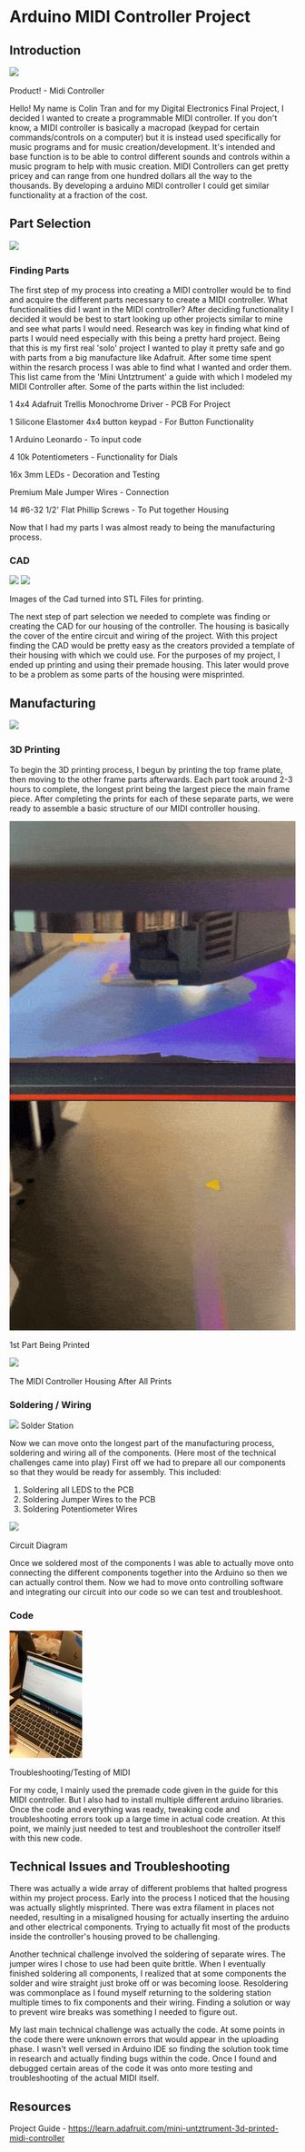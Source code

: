 # Arduino MIDI Controller Project

## Introduction

![](https://i.postimg.cc/4N6P7H3Q/IMG-7777.jpg)

Product! - Midi Controller


Hello! My name is Colin Tran and for my Digital Electronics Final Project, I decided I wanted to create a programmable MIDI controller. If you don't know, a MIDI controller is 
basically a macropad (keypad for certain commands/controls on a computer) but it is instead used specifically for music programs and for music creation/development. It's 
intended and base function is to be able to control different sounds and controls within a music program to help with music creation. MIDI Controllers can get pretty pricey and 
can range from one hundred dollars all the way to the thousands. By developing a arduino MIDI controller I could get similar functionality at a fraction of the cost.

## Part Selection

![](https://i.postimg.cc/KjN5WCws/IMG-7601.jpg)

### Finding Parts

The first step of my process into creating a MIDI controller would be to find and acquire the different parts necessary to create a MIDI controller. What functionalities did I 
want in the MIDI controller? After deciding functionality I decided it would be best to start looking up other projects similar to mine and see what parts I would need. Research 
was key in finding what kind of parts I would need especially with this being a pretty hard project. Being that this is my first real 'solo' project I wanted to play it pretty 
safe and go with parts from a big manufacture like Adafruit. After some time spent within the resarch process I was able to find what I wanted and order them. This list came 
from the 'Mini Untztrument' a guide with which I modeled my MIDI Controller after. Some of the parts within the list included:

1 4x4 Adafruit Trellis Monochrome Driver - PCB For Project

1 Silicone Elastomer 4x4 button keypad - For Button Functionality

1 Arduino Leonardo - To input code

4 10k Potentiometers - Functionality for Dials

16x 3mm LEDs - Decoration and Testing

Premium Male Jumper Wires - Connection

14 #6-32 1/2' Flat Phillip Screws - To Put together Housing

Now that I had my parts I was almost ready to being the manufacturing process.


### CAD 

![](https://i.postimg.cc/Kvtb1fLp/IMG-7619.jpg)
![](https://i.postimg.cc/bYtc5g6Y/IMG-7618.jpg)

Images of the Cad turned into STL Files for printing.

The next step of part selection we needed to complete was finding or creating the CAD for our housing of the controller. The housing is basically the cover of the entire circuit 
and wiring of the project. With this project finding the CAD would be pretty easy as the creators provided a template of their housing with which we could use. For the purposes 
of my project, I ended up printing and using their premade housing. This later would prove to be a problem as some parts of the housing were misprinted.



## Manufacturing

![](finalPrint.gif)

### 3D Printing

To begin the 3D printing process, I begun by printing the top frame plate, then moving to the other frame parts afterwards. Each part took around 2-3 hours to complete, the 
longest print being the largest piece the main frame piece. After completing the prints for each of these separate parts, we were ready to assemble a basic structure of our MIDI 
controller housing.

![](1stPartPrint.gif)

1st Part Being Printed

![](https://i.postimg.cc/J7gMKWgG/IMG-7620.jpg)

The MIDI Controller Housing After All Prints

### Soldering / Wiring

![](https://i.postimg.cc/63QT4Jbt/IMG-7770.jpg)
Solder Station

Now we can move onto the longest part of the manufacturing process, soldering and wiring all of the components. (Here most of the technical challenges came into play)
First off we had to prepare all our components so that they would be ready for assembly. This included:
1. Soldering all LEDS to the PCB
2. Soldering Jumper Wires to the PCB
3. Soldering Potentiometer Wires

![](https://i.postimg.cc/FRpvxRRw/Circuit-Diagram-Final-Project.png)

Circuit Diagram

Once we soldered most of the components I was able to actually move onto connecting the different components together into the Arduino so then we can actually control them.
Now we had to move onto controlling software and integrating our circuit into our code so we can test and troubleshoot.

### Code

![](finalDEProjectWorking.gif)

Troubleshooting/Testing of MIDI

For my code, I mainly used the premade code given in the guide for this MIDI controller. But I also had to install multiple different arduino libraries. Once the code and 
everything was ready, tweaking code and troubleshooting errors took up a large time in actual code creation. At this point, we mainly just needed to test and troubleshoot the 
controller itself with this new code. 

## Technical Issues and Troubleshooting

There was actually a wide array of different problems that halted progress within my project process. Early into the process I noticed that the housing was actually slightly 
misprinted. There was extra filament in places not needed, resulting in a misaligned housing for actually inserting the arduino and other electrical components. Trying to 
actually fit most of the products inside the controller's housing proved to be challenging.

Another technical challenge involved the soldering of separate wires. The jumper wires I chose to use had been quite brittle. When I eventually finished soldering all 
components, I realized that at some components the solder and wire straight just broke off or was becoming loose. Resoldering was commonplace as I found myself returning to the 
soldering station multiple times to fix components and their wiring. Finding a solution or way to prevent wire breaks was something I needed to figure out.

My last main technical challenge was actually the code. At some points in the code there were unknown errors that would appear in the uploading phase. I wasn't well versed in 
Arduino IDE so finding the solution took time in research and actually finding bugs within the code. Once I found and debugged certain areas of the code it was onto more testing and troubleshooting of the actual MIDI itself.

## Resources
Project Guide - https://learn.adafruit.com/mini-untztrument-3d-printed-midi-controller

